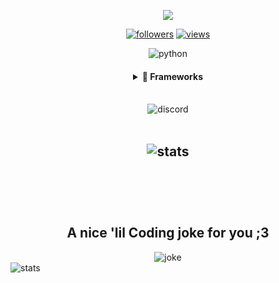 <p align="center">
  <a href="https://github.com/VenomTheLostOne/readme-typing-svg"><img src="https://readme-typing-svg.herokuapp.com?font=B612&color=fe8019&center=true&vCenter=true&lines=Hey+I'm+Venom.;Welcome+to+my+profile.;Enjoy."></a>
</p>

<p align="center">
  <a href="https://github.com/VenomTheLostOne">
    <img alt="followers" title="Follow me on Github" src="https://img.shields.io/github/followers/VenomTheLostOne?color=fabd2f&labelColor=fe8019&style=for-the-badge&logo=github&label=Follow"/></a>
  <a href="https://github.com/VenomTheLostOne/">
    <img alt="views" title="GitHub stars" src="https://img.shields.io/github/stars/VenomTheLostOne?color=fabd2f&labelColor=fe8019&style=for-the-badge&logo=github&label=Stars"/></a>
</p>

<p align="center">
  <img alt="python" title="Python" src="https://img.shields.io/badge/Python-FFD43B?style=for-the-badge&logo=python&logoColor=darkgreen" />

</p>

<div align="center">
  <h4>
  <details>
    <summary>🚀 Frameworks</summary>
    <br>
      <p align="center">

    </p>
  </details>
  </h4>
</div>

<div align="center">
 
  <br>
  <img alt="discord" title="discord" src="">
</div>

<br>

<h2 align="center">
      <img alt="stats" title="STATS" src="https://github-readme-stats.vercel.app/api?username=VenomTheLostOne&show_icons=tru&theme=gruvbox&hide_border=true">
      <br/><br/>
</h2>

<br>
<br>
<h2 align="center">
 A nice 'lil Coding joke for you ;3
</h2>

<div align="center">
  <img alt="joke" title="joke" src="https://readme-jokes.vercel.app/api/?theme=gruvbox">
</div>

 <img alt="stats" title="STATS" src="https://activity-graph.herokuapp.com/graph?username=VenomTheLostOne&bg_color=282828&color=b4993e&line=9cc180&point=4e472c&hide_border=true">

 <p align="center">
  
 </p>
